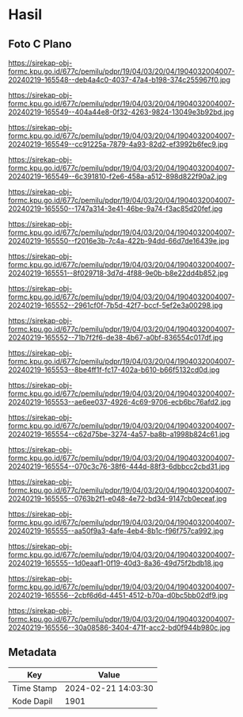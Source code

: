 # Hasil

## Foto C Plano

https://sirekap-obj-formc.kpu.go.id/677c/pemilu/pdpr/19/04/03/20/04/1904032004007-20240219-165548--deb4a4c0-4037-47a4-b198-374c255967f0.jpg

https://sirekap-obj-formc.kpu.go.id/677c/pemilu/pdpr/19/04/03/20/04/1904032004007-20240219-165549--404a44e8-0f32-4263-9824-13049e3b92bd.jpg

https://sirekap-obj-formc.kpu.go.id/677c/pemilu/pdpr/19/04/03/20/04/1904032004007-20240219-165549--cc91225a-7879-4a93-82d2-ef3992b6fec9.jpg

https://sirekap-obj-formc.kpu.go.id/677c/pemilu/pdpr/19/04/03/20/04/1904032004007-20240219-165549--6c391810-f2e6-458a-a512-898d822f90a2.jpg

https://sirekap-obj-formc.kpu.go.id/677c/pemilu/pdpr/19/04/03/20/04/1904032004007-20240219-165550--1747a314-3e41-46be-9a74-f3ac85d20fef.jpg

https://sirekap-obj-formc.kpu.go.id/677c/pemilu/pdpr/19/04/03/20/04/1904032004007-20240219-165550--f2016e3b-7c4a-422b-94dd-66d7de16439e.jpg

https://sirekap-obj-formc.kpu.go.id/677c/pemilu/pdpr/19/04/03/20/04/1904032004007-20240219-165551--8f029718-3d7d-4f88-9e0b-b8e22dd4b852.jpg

https://sirekap-obj-formc.kpu.go.id/677c/pemilu/pdpr/19/04/03/20/04/1904032004007-20240219-165552--2961cf0f-7b5d-42f7-bccf-5ef2e3a00298.jpg

https://sirekap-obj-formc.kpu.go.id/677c/pemilu/pdpr/19/04/03/20/04/1904032004007-20240219-165552--71b7f2f6-de38-4b67-a0bf-836554c017df.jpg

https://sirekap-obj-formc.kpu.go.id/677c/pemilu/pdpr/19/04/03/20/04/1904032004007-20240219-165553--8be4ff1f-fc17-402a-b610-b66f5132cd0d.jpg

https://sirekap-obj-formc.kpu.go.id/677c/pemilu/pdpr/19/04/03/20/04/1904032004007-20240219-165553--ae6ee037-4926-4c69-9706-ecb6bc76afd2.jpg

https://sirekap-obj-formc.kpu.go.id/677c/pemilu/pdpr/19/04/03/20/04/1904032004007-20240219-165554--c62d75be-3274-4a57-ba8b-a1998b824c61.jpg

https://sirekap-obj-formc.kpu.go.id/677c/pemilu/pdpr/19/04/03/20/04/1904032004007-20240219-165554--070c3c76-38f6-444d-88f3-6dbbcc2cbd31.jpg

https://sirekap-obj-formc.kpu.go.id/677c/pemilu/pdpr/19/04/03/20/04/1904032004007-20240219-165555--0763b2f1-e048-4e72-bd34-9147cb0eceaf.jpg

https://sirekap-obj-formc.kpu.go.id/677c/pemilu/pdpr/19/04/03/20/04/1904032004007-20240219-165555--aa50f9a3-4afe-4eb4-8b1c-f96f757ca992.jpg

https://sirekap-obj-formc.kpu.go.id/677c/pemilu/pdpr/19/04/03/20/04/1904032004007-20240219-165555--1d0eaaf1-0f19-40d3-8a36-49d75f2bdb18.jpg

https://sirekap-obj-formc.kpu.go.id/677c/pemilu/pdpr/19/04/03/20/04/1904032004007-20240219-165556--2cbf6d6d-4451-4512-b70a-d0bc5bb02df9.jpg

https://sirekap-obj-formc.kpu.go.id/677c/pemilu/pdpr/19/04/03/20/04/1904032004007-20240219-165556--30a08586-3404-471f-acc2-bd0f944b980c.jpg


## Metadata

| Key        | Value               |
| ---------- | ------------------- |
| Time Stamp | 2024-02-21 14:03:30 |
| Kode Dapil | 1901                |



